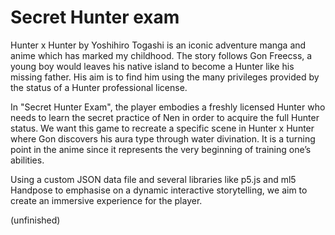# Secret Hunter exam

Hunter x Hunter by Yoshihiro Togashi is an iconic adventure manga and anime which has marked my childhood. The story follows Gon Freecss, a young boy would leaves his native island to become a Hunter like his missing father. His aim is to find him using the many privileges provided by the status of a Hunter professional license.

In "Secret Hunter Exam", the player embodies a freshly licensed Hunter who needs to learn the secret practice of Nen in order to acquire the full Hunter status. We want this game to recreate a specific scene in Hunter x Hunter where Gon discovers his aura type through water divination. It is a turning point in the anime since it represents the very beginning of training one’s abilities.

Using a custom JSON data file and several libraries like p5.js and ml5 Handpose to emphasise on a dynamic interactive storytelling, we aim to create an immersive experience for the player.

(unfinished)

